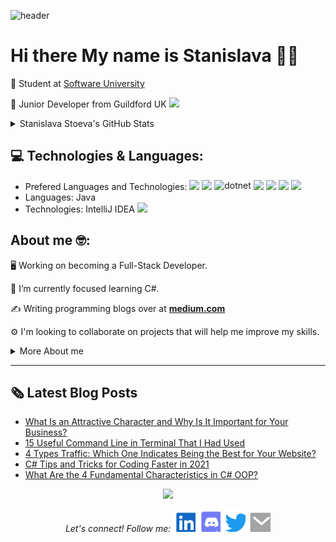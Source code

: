   ![header](https://capsule-render.vercel.app/api?&animation=fadeIn&color=timeGradient)

# Hi there My name is Stanislava 👩‍💻                                              
       
📌 Student at [Software University](https://softuni.bg)                          
<p>📌 Junior Developer from Guildford UK <img src="https://media.giphy.com/media/WUlplcMpOCEmTGBtBW/giphy.gif" width="30"> 
</em></p>

<details>
    <summary>Stanislava Stoeva's GitHub Stats</summary>
    </br>
<img src="https://github-readme-stats.vercel.app/api?username=StasiS-web&show_icons=true&count_private=true&hide_border=true&theme=blueberry" alt="GitHub stats"> 
<br><br>
</details>

## 💻 Technologies & Languages:  
  * Prefered Languages and Technologies: 
<img src="https://camo.githubusercontent.com/b93538aa01992433265dde40fc131f61cd2bd78dae2b4389e7bfd251b91f44c8/68747470733a2f2f696d672e736869656c64732e696f2f62616467652f56697375616c25323053747564696f2d3543324439313f7374796c653d666c6174266c6f676f3d76697375616c2d73747564696f266c6f676f436f6c6f723d7768697465"/> <img src="https://camo.githubusercontent.com/6cf418c39b6c354926c1947df02c0d79e9e3b80c4bb0fb7ae94a0dcb62c01933/68747470733a2f2f696d672e736869656c64732e696f2f62616467652f2d432532332d3233393132303f7374796c653d666c6174266c6f676f3d632d7368617270266c6f676f436f6c6f723d7768697465"/> <img src="https://upload.wikimedia.org/wikipedia/commons/e/ee/.NET_Core_Logo.svg" height="35px" alt="dotnet" style="vertical-align:top"/> <img src='https://camo.githubusercontent.com/54718eae695f207e1a694b6af88cb320665e6a0b312d6ecb6310ca162eb8e854/68747470733a2f2f696d672e736869656c64732e696f2f62616467652f56697375616c25323053747564696f253230436f64652d3030374143433f7374796c653d666c6174266c6f676f3d76697375616c2d73747564696f2d636f6465266c6f676f436f6c6f723d7768697465'/> <img src="https://camo.githubusercontent.com/1552d2596cea2d6a701b5df74c7fecfd7e3af38daf3de396c40dee419139a266/68747470733a2f2f696d672e736869656c64732e696f2f62616467652f48544d4c352d4533344632363f7374796c653d666c6174266c6f676f3d68746d6c35266c6f676f436f6c6f723d7768697465"/> <img src="https://camo.githubusercontent.com/0ae9b770a5e2d524f14c74bb1c93278dd53b2a5930864a33e0d0483439e67b2c/68747470733a2f2f696d672e736869656c64732e696f2f62616467652f4353532d3135373242363f267374796c653d666c6174266c6f676f3d63737333266c6f676f436f6c6f723d7768697465"/> <img src="https://camo.githubusercontent.com/45f27e5a6c3a058ce27cfa3c827d5e1e9eba6e1e2bcedf36c76b0c49e0128916/68747470733a2f2f696d672e736869656c64732e696f2f62616467652f4769744875622d3138313731373f7374796c653d666c6174266c6f676f3d676974687562266c6f676f436f6c6f723d7768697465"/> 
* Languages: Java
* Technologies: IntelliJ IDEA
   <img src="https://fiverr-res.cloudinary.com/images/t_main1,q_auto,f_auto,q_auto,f_auto/gigs/124446395/original/b68691adbfd454ea4173b4f213f9b7b11a5c426e/create-er-diagrams-develop-database-offer-tech-support.png" height="35"/> 

  
## About me 🤓:
  🖥 Working on becoming a Full-Stack Developer.</p>
  🎯 I’m currently focused learning C#.</p>
  :writing_hand: Writing programming blogs over at **[medium.com](https://codingexpert.medium.com/)**</p>
  ⚙️ I'm looking to collaborate on projects that will help me improve my skills.</p>
  <details>
    <summary>More About me</summary>
    </br>
    💡 I'm really passionate about computers and programming.</p>
    🌱 On this site, you can find my homework from SoftUni and some extra solutions from Hacker Rank.</p>
    ⭐️ Reading blog post about programming whenever possible.</p>
    ⚡  Fun fact: I love Yoga, Cycling, Ice-skating & Swimming and reading books.</p>
  <br><br>
</details>
  
  ---
## 🗞️ Latest Blog Posts
<!-- BLOG-POST-LIST:START -->
- [What Is an Attractive Character and Why Is It Important for Your Business?](https://medium.com/marketing-business-growth/what-is-an-attractive-character-a229a88e1f13?source=rss-1641335a14cb------2)
- [15 Useful Command Line in Terminal That I Had Used](https://codingexpert.medium.com/15-useful-command-line-b9eacc35976a?source=rss-1641335a14cb------2)
- [4 Types Traffic: Which One Indicates Being the Best for Your Website?](https://medium.com/marketing-business-growth/4-types-traffic-b8736b46dea?source=rss-1641335a14cb------2)
- [C# Tips and Tricks for Coding Faster in 2021](https://codingexpert.medium.com/tips-and-tricks-for-coding-faster-45b292ceb235?source=rss-1641335a14cb------2)
- [What Are the 4 Fundamental Characteristics in C# OOP?](https://codingexpert.medium.com/what-are-the-4-fundamental-characteristics-f87f168fe3d3?source=rss-1641335a14cb------2)
<!-- BLOG-POST-LIST:END -->

<footer>
  <p align="center">
    <img width=auto height="20" src="https://visitor-badge.glitch.me/badge?page_id=StasiS-web">
  </p>
  <p align="center">
   <i>Let's connect! Follow me:</i>
  <a href="https://www.linkedin.com/in/stanislavastoeva/" alt="Linkedin"><img src="https://github.com/StasiS-web/StasiS-web/blob/2d8b1516b077a3a9659890290ab9392e8c05bd60/readme/linkedin-box-fill.svg"></a>
  <a href="https://discordapp.com/invite/Stasi4872" alt="Discord"><img src="https://github.com/StasiS-web/StasiS-web/blob/2d8b1516b077a3a9659890290ab9392e8c05bd60/readme/discord-fill.svg"></a>
    <a href="https://twitter.com/StasiStoeva" alt="Twitter"><img src="https://github.com/StasiS-web/StasiS-web/blob/bde5bcb0600fa0d7464d8d0fe99caf4c7ca99a6a/readme/twitter-fill.svg"></a>
    <a href="mailto:stanislavastoeva1410@gmail.com" alt="Contact me"><img src="https://github.com/StasiS-web/StasiS-web/blob/bde5bcb0600fa0d7464d8d0fe99caf4c7ca99a6a/readme/mail-fill.svg"></a>
  </p>
 </footer>
